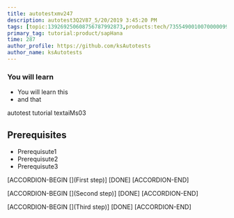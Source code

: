 ```yaml
---
title: autotestxmv247
description: autotest3Q2V87_5/20/2019 3:45:20 PM
tags: [topic:139269250608756787992873,products:tech/73554900100700000996,tutorial:experience/advanced]
primary_tag: tutorial:product/sapHana
time: 287
author_profile: https://github.com/ksAutotests
author_name: ksAutotests
---
```

### You will learn
- You will learn this
- and that

autotest tutorial textaiMs03

## Prerequisites
- Prerequisute1
- Prerequisute2
- Prerequisute3

[ACCORDION-BEGIN [](First step)]
[DONE]
[ACCORDION-END]

[ACCORDION-BEGIN [](Second step)]
[DONE]
[ACCORDION-END]

[ACCORDION-BEGIN [](Third step)]
[DONE]
[ACCORDION-END]

